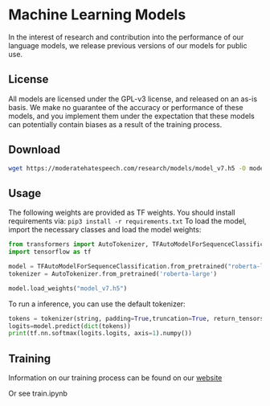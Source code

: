 # Machine Learning Models
In the interest of research and contribution into the performance of our language models, we release previous versions of our models for public use.

## License
All models are licensed under the GPL-v3 license, and released on an as-is basis. We make no guarantee of the accuracy or performance of these models, and you implement them under the expectation that these models can potentially contain biases as a result of the training process.

## Download

```bash
wget https://moderatehatespeech.com/research/models/model_v7.h5 -O model_v7.h5
```

## Usage
The following weights are provided as TF weights. You should install requirements via:
```pip3 install -r requirements.txt``` 
To load the model, import the necessary classes and load the model weights:
```python
from transformers import AutoTokenizer, TFAutoModelForSequenceClassification
import tensorflow as tf

model = TFAutoModelForSequenceClassification.from_pretrained("roberta-large")
tokenizer = AutoTokenizer.from_pretrained('roberta-large')

model.load_weights("model_v7.h5")
```

To run a inference, you can use the default tokenizer:

```python
tokens = tokenizer(string, padding=True,truncation=True, return_tensors='tf', max_length=256)
logits=model.predict(dict(tokens))
print(tf.nn.softmax(logits.logits, axis=1).numpy())
```

## Training
Information on our training process can be found on our [website](https://moderatehatespeech.com/framework/)

Or see train.ipynb
